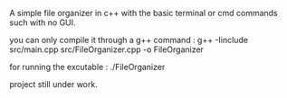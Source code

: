 A simple file organizer in c++ with the basic terminal or cmd commands such with no GUI.

you can only compile it through a g++ command : g++ -Iinclude src/main.cpp src/FileOrganizer.cpp -o FileOrganizer

for running the excutable : ./FileOrganizer


project still under work.
